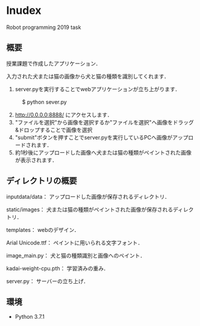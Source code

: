 # Inudex

Robot programming 2019 task

## 概要

授業課題で作成したアプリケーション．

入力された犬または猫の画像から犬と猫の種類を識別してくれます．

1. server.pyを実行することでwebアプリケーションが立ち上がります．

　　　$ python sever.py

2. http://0.0.0.0:8888/ にアクセスします．
3. "ファイルを選択"から画像を選択するか"ファイルを選択"へ画像をドラッグ&ドロップすることで画像を選択
4. "submit"ボタンを押すことでserver.pyを実行しているPCへ画像がアップロードされます．
5. 約1秒後にアップロードした画像へ犬または猫の種類がペイントされた画像が表示されます．

## ディレクトリの概要
inputdata/data： アップロードした画像が保存されるディレクトリ．

static/images： 犬または猫の種類がペイントされた画像が保存されるディレクトリ．

templates： webのデザイン． 

Arial Unicode.ttf： ペイントに用いられる文字フォント．

image_main.py： 犬と猫の種類識別と画像へのペイント．

kadai-weight-cpu.pth： 学習済みの重み．

server.py： サーバーの立ち上げ．

## 環境
* Python 3.7.1
